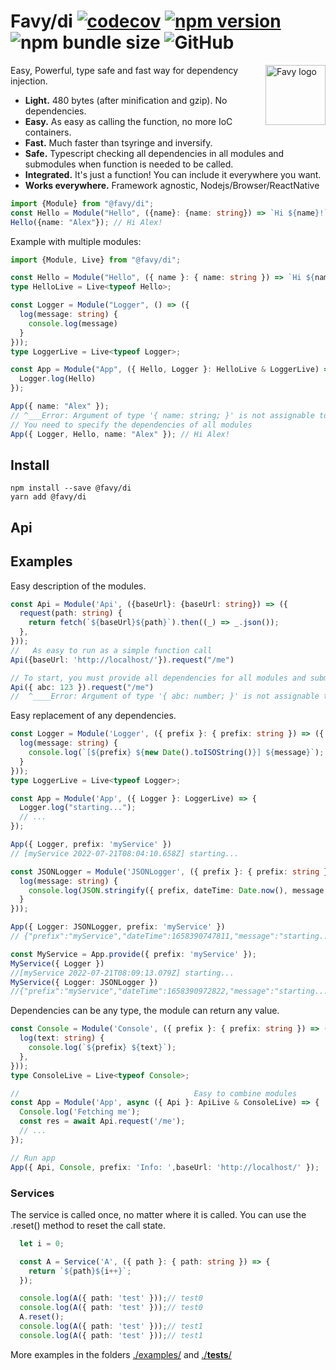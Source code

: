 # Favy/di [![codecov](https://codecov.io/gh/favyorg/di/branch/master/graph/badge.svg?token=P42D5R2C14)](https://codecov.io/gh/favyorg/di) [![npm version](https://badge.fury.io/js/@favy%2Fdi.svg)](https://badge.fury.io/js/@favy%2Fdi) ![npm bundle size](https://img.shields.io/bundlephobia/minzip/@favy/di) ![GitHub](https://img.shields.io/github/license/favyorg/di?style=flat)

<img align="right" width="96" height="96" title="Favy logo"
     src="https://avatars.githubusercontent.com/u/101423384?s=400&u=5cf1213e9c56e3d9f2fcc6d131b80e00daf1c2bc&v=4">
Easy, Powerful, type safe and fast way for dependency injection.
- **Light.** 480 bytes (after minification and gzip). No dependencies.
- **Easy.** As easy as calling the function, no more IoC containers.
- **Fast.** Much faster than tsyringe and inversify.
- **Safe.** Typescript checking all dependencies in all modules and submodules when function is needed to be called.
- **Integrated.** It's just a function! You can include it everywhere you want.
- **Works everywhere.** Framework agnostic, Nodejs/Browser/ReactNative
```ts
import {Module} from "@favy/di";
const Hello = Module("Hello", ({name}: {name: string}) => `Hi ${name}!`);
Hello({name: "Alex"}); // Hi Alex!
```
Example with multiple modules:
```ts
import {Module, Live} from "@favy/di";

const Hello = Module("Hello", ({ name }: { name: string }) => `Hi ${name}!`);
type HelloLive = Live<typeof Hello>;

const Logger = Module("Logger", () => ({
  log(message: string) {
    console.log(message)
  }
}));
type LoggerLive = Live<typeof Logger>;

const App = Module("App", ({ Hello, Logger }: HelloLive & LoggerLive) => {
  Logger.log(Hello)
});

App({ name: "Alex" });
// ^___Error: Argument of type '{ name: string; }' is not assignable to parameter oftype 'ModuleDeps<HelloLive & LoggerLive, true>'.
// You need to specify the dependencies of all modules
App({ Logger, Hello, name: "Alex" }); // Hi Alex!

```
## Install
```
npm install --save @favy/di
yarn add @favy/di
```
## Api

## Examples

Easy description of the modules.
```ts
const Api = Module('Api', ({baseUrl}: {baseUrl: string}) => ({
  request(path: string) {
    return fetch(`${baseUrl}${path}`).then((_) => _.json());
  },
}));
//   As easy to run as a simple function call
Api({baseUrl: 'http://localhost/'}).request("/me")

// To start, you must provide all dependencies for all modules and submodules of the correct type
Api({ abc: 123 }).request("/me")
//  ^____Error: Argument of type '{ abc: number; }' is not assignable to parameter of type 'LocalDeps<{ baseUrl: string; }, true>'.

```
Easy replacement of any dependencies.
```ts
const Logger = Module('Logger', ({ prefix }: { prefix: string }) => ({
  log(message: string) {
    console.log(`[${prefix} ${new Date().toISOString()}] ${message}`);
  }
}));
type LoggerLive = Live<typeof Logger>;

const App = Module('App', ({ Logger }: LoggerLive) => {
  Logger.log("starting...");
  // ...
});

App({ Logger, prefix: 'myService' })
// [myService 2022-07-21T08:04:10.658Z] starting...

const JSONLogger = Module('JSONLogger', ({ prefix }: { prefix: string }) => ({
  log(message: string) {
    console.log(JSON.stringify({ prefix, dateTime: Date.now(), message }));
  }
}));

App({ Logger: JSONLogger, prefix: 'myService' })
// {"prefix":"myService","dateTime":1658390747811,"message":"starting..."}

const MyService = App.provide({ prefix: 'myService' });
MyService({ Logger })
//[myService 2022-07-21T08:09:13.079Z] starting...
MyService({ Logger: JSONLogger })
//{"prefix":"myService","dateTime":1658390972822,"message":"starting..."}
```
Dependencies can be any type, the module can return any value.
```ts
const Console = Module('Console', ({ prefix }: { prefix: string }) => ({
  log(text: string) {
    console.log(`${prefix} ${text}`);
  },
}));
type ConsoleLive = Live<typeof Console>;

//                                       Easy to combine modules
const App = Module('App', async ({ Api }: ApiLive & ConsoleLive) => {
  Console.log('Fetching me');
  const res = await Api.request('/me');
  // ...
});

// Run app
App({ Api, Console, prefix: 'Info: ',baseUrl: 'http://localhost/' });
```
### Services
The service is called once, no matter where it is called.
You can use the .reset() method to reset the call state.
```ts
  let i = 0;

  const A = Service('A', ({ path }: { path: string }) => {
    return `${path}${i++}`;
  });

  console.log(A({ path: 'test' }));// test0
  console.log(A({ path: 'test' }));// test0
  A.reset();
  console.log(A({ path: 'test' }));// test1
  console.log(A({ path: 'test' }));// test1
```

More examples in the folders [./examples/](https://github.com/favyorg/di/tree/master/examples) and [./__tests__/](https://github.com/favyorg/di/tree/master/__tests__)

